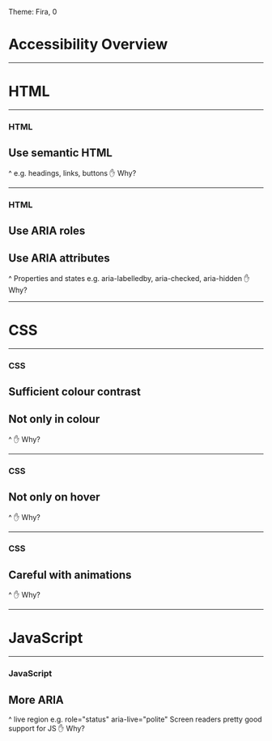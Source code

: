 Theme: Fira, 0

# Accessibility Overview

---

# HTML

---

### **HTML**

## Use semantic HTML

^ e.g. headings, links, buttons
✋ Why?

---

### **HTML**

## Use ARIA roles
## Use ARIA attributes

^ Properties and states
e.g. aria-labelledby, aria-checked, aria-hidden
✋ Why?

---

# CSS

---

### **CSS**

## Sufficient colour contrast
## Not only in colour

^ ✋ Why?

---

### **CSS**

## Not only on hover

^ ✋ Why?

---


### **CSS**

## Careful with animations

^ ✋ Why?

---

# JavaScript

---

### **JavaScript**

## More ARIA

^ live region
e.g. role="status" aria-live="polite"
Screen readers pretty good support for JS
✋ Why?
